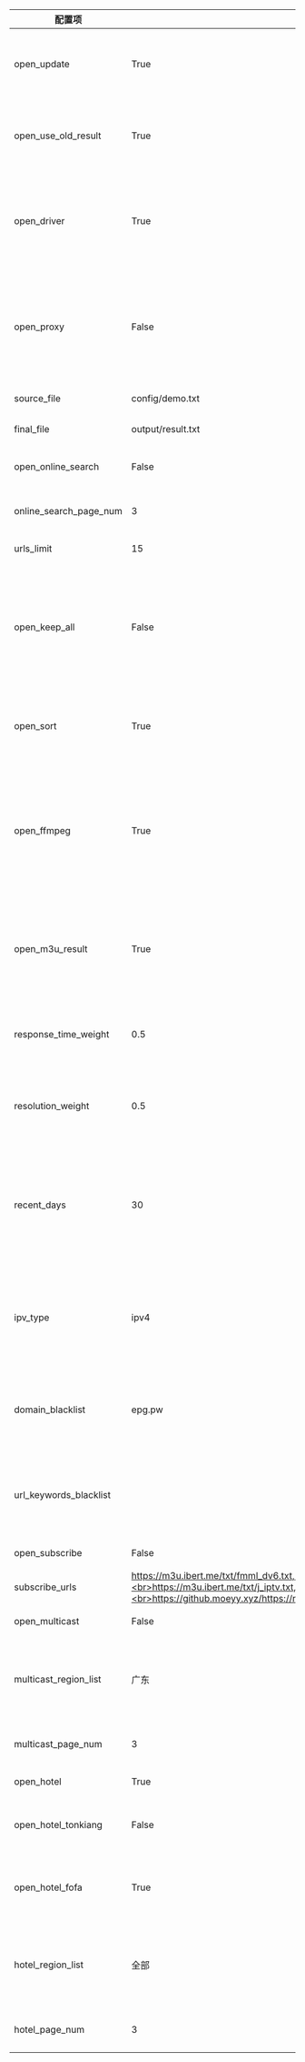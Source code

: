 | 配置项                 | 默认值                                                                                                                                                                                                          | 描述                                                                                    |
| ---------------------- | --------------------------------------------------------------------------------------------------------------------------------------------------------------------------------------------------------------- | --------------------------------------------------------------------------------------- |
| open_update            | True                                                                                                                                                                                                            | 开启更新，若关闭则只运行结果页面服务                                                    |
| open_use_old_result    | True                                                                                                                                                                                                            | 开启使用历史更新结果，合并至本次更新中                                                  |
| open_driver            | True                                                                                                                                                                                                            | 开启浏览器运行，若更新无数据可开启此模式，较消耗性能                                    |
| open_proxy             | False                                                                                                                                                                                                           | 开启代理，自动获取免费可用代理，若更新无数据可开启此模式                                |
| source_file            | config/demo.txt                                                                                                                                                                                                 | 模板文件路径                                                                            |
| final_file             | output/result.txt                                                                                                                                                                                               | 生成结果文件路径                                                                        |
| open_online_search     | False                                                                                                                                                                                                           | 开启线上检索源功能                                                                      |
| online_search_page_num | 3                                                                                                                                                                                                               | 在线检索频道获取分页数量                                                                |
| urls_limit             | 15                                                                                                                                                                                                              | 单个频道接口数量                                                                        |
| open_keep_all          | False                                                                                                                                                                                                           | 保留所有检索结果，会保留非模板频道名称的结果，推荐手动维护时开启                        |
| open_sort              | True                                                                                                                                                                                                            | 开启排序功能（响应速度、日期、分辨率）                                                  |
| open_ffmpeg            | True                                                                                                                                                                                                            | 开启使用 FFmpeg 进行测速，获取更准确的速度与分辨率信息，需要提前手动安装                |
| open_m3u_result        | True                                                                                                                                                                                                            | 开启转换生成 m3u 文件类型结果链接，支持显示频道图标                                     |
| response_time_weight   | 0.5                                                                                                                                                                                                             | 响应时间权重值（所有权重值总和应为 1）                                                  |
| resolution_weight      | 0.5                                                                                                                                                                                                             | 分辨率权重值 （所有权重值总和应为 1）                                                   |
| recent_days            | 30                                                                                                                                                                                                              | 获取最近时间范围内更新的接口（单位天），适当减小可避免出现匹配问题                      |
| ipv_type               | ipv4                                                                                                                                                                                                            | 生成结果中接口的类型，可选值：ipv4、ipv6、全部                                          |
| domain_blacklist       | epg.pw                                                                                                                                                                                                          | 接口域名黑名单，用于过滤低质量含广告类域名的接口                                        |
| url_keywords_blacklist |                                                                                                                                                                                                                 | 接口关键字黑名单，用于过滤含特定字符的接口                                              |
| open_subscribe         | False                                                                                                                                                                                                           | 开启订阅源功能                                                                          |
| subscribe_urls         | https://m3u.ibert.me/txt/fmml_dv6.txt,<br>https://m3u.ibert.me/txt/o_cn.txt,<br>https://m3u.ibert.me/txt/j_iptv.txt,<br>https://github.moeyy.xyz/https://raw.githubusercontent.com/PizazzGY/TVBox/main/live.txt | 订阅源列表                                                                              |
| open_multicast         | False                                                                                                                                                                                                           | 开启组播源功能                                                                          |
| multicast_region_list  | 广东                                                                                                                                                                                                            | 组播源地区列表，[更多地区](../updates/multicast/multicast_map.json)，"全部"表示所有地区 |
| multicast_page_num     | 3                                                                                                                                                                                                               | 组播地区获取分页数量                                                                    |
| open_hotel             | True                                                                                                                                                                                                            | 开启酒店源功能                                                                          |
| open_hotel_tonkiang    | False                                                                                                                                                                                                           | 开启 Tonkiang 酒店源工作模式                                                            |
| open_hotel_fofa        | True                                                                                                                                                                                                            | 开启 FOFA、ZoomEye 酒店源工作模式                                                       |
| hotel_region_list      | 全部                                                                                                                                                                                                            | 酒店源地区列表，[更多地区](../updates/fofa/fofa_map.py)，"全部"表示所有地区             |
| hotel_page_num         | 3                                                                                                                                                                                                               | 酒店地区获取分页数量                                                                    |
